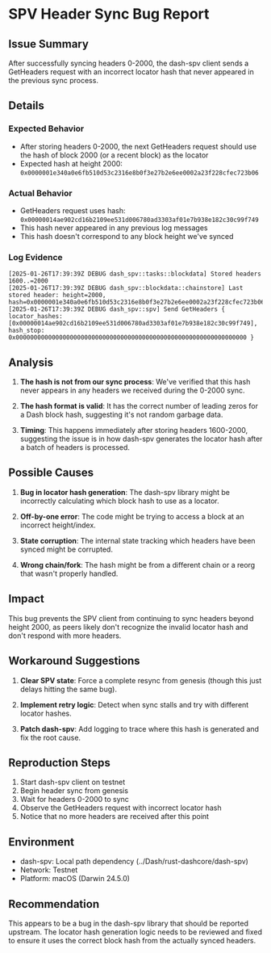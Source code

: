 # SPV Header Sync Bug Report

## Issue Summary

After successfully syncing headers 0-2000, the dash-spv client sends a GetHeaders request with an incorrect locator hash that never appeared in the previous sync process.

## Details

### Expected Behavior
- After storing headers 0-2000, the next GetHeaders request should use the hash of block 2000 (or a recent block) as the locator
- Expected hash at height 2000: `0x0000001e340a0e6fb510d53c2316e8b0f3e27b2e6ee0002a23f228cfec723b06`

### Actual Behavior
- GetHeaders request uses hash: `0x00000014ae902cd16b2109ee531d006780ad3303af01e7b938e182c30c99f749`
- This hash never appeared in any previous log messages
- This hash doesn't correspond to any block height we've synced

### Log Evidence

```
[2025-01-26T17:39:39Z DEBUG dash_spv::tasks::blockdata] Stored headers 1600..=2000
[2025-01-26T17:39:39Z DEBUG dash_spv::blockdata::chainstore] Last stored header: height=2000, hash=0x0000001e340a0e6fb510d53c2316e8b0f3e27b2e6ee0002a23f228cfec723b06
[2025-01-26T17:39:39Z DEBUG dash_spv::spv] Send GetHeaders { locator_hashes: [0x00000014ae902cd16b2109ee531d006780ad3303af01e7b938e182c30c99f749], hash_stop: 0x0000000000000000000000000000000000000000000000000000000000000000 }
```

## Analysis

1. **The hash is not from our sync process**: We've verified that this hash never appears in any headers we received during the 0-2000 sync.

2. **The hash format is valid**: It has the correct number of leading zeros for a Dash block hash, suggesting it's not random garbage data.

3. **Timing**: This happens immediately after storing headers 1600-2000, suggesting the issue is in how dash-spv generates the locator hash after a batch of headers is processed.

## Possible Causes

1. **Bug in locator hash generation**: The dash-spv library might be incorrectly calculating which block hash to use as a locator.

2. **Off-by-one error**: The code might be trying to access a block at an incorrect height/index.

3. **State corruption**: The internal state tracking which headers have been synced might be corrupted.

4. **Wrong chain/fork**: The hash might be from a different chain or a reorg that wasn't properly handled.

## Impact

This bug prevents the SPV client from continuing to sync headers beyond height 2000, as peers likely don't recognize the invalid locator hash and don't respond with more headers.

## Workaround Suggestions

1. **Clear SPV state**: Force a complete resync from genesis (though this just delays hitting the same bug).

2. **Implement retry logic**: Detect when sync stalls and try with different locator hashes.

3. **Patch dash-spv**: Add logging to trace where this hash is generated and fix the root cause.

## Reproduction Steps

1. Start dash-spv client on testnet
2. Begin header sync from genesis
3. Wait for headers 0-2000 to sync
4. Observe the GetHeaders request with incorrect locator hash
5. Notice that no more headers are received after this point

## Environment

- dash-spv: Local path dependency (../Dash/rust-dashcore/dash-spv)
- Network: Testnet
- Platform: macOS (Darwin 24.5.0)

## Recommendation

This appears to be a bug in the dash-spv library that should be reported upstream. The locator hash generation logic needs to be reviewed and fixed to ensure it uses the correct block hash from the actually synced headers.
